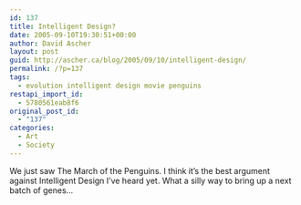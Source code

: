 ```yaml
---
id: 137
title: Intelligent Design?
date: 2005-09-10T19:30:51+00:00
author: David Ascher
layout: post
guid: http://ascher.ca/blog/2005/09/10/intelligent-design/
permalink: /?p=137
tags:
  - evolution intelligent design movie penguins
restapi_import_id:
  - 5780561eab8f6
original_post_id:
  - "137"
categories:
  - Art
  - Society
---
```

We just saw The March of the Penguins. I think it&#8217;s the best argument against Intelligent Design I&#8217;ve heard yet. What a silly way to bring up a next batch of genes&#8230;